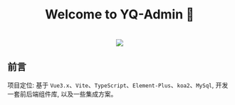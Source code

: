 <h1 align="center">Welcome to YQ-Admin 👋</h1>
<h1 align="center">
  <a herf=""></a>
  <img src="https://github.com/user-attachments/assets/00ec36ff-d0b3-42b5-82eb-5297860d229e" />
</h1>

## 前言

项目定位: 基于 `Vue3.x`、`Vite`、`TypeScript`、`Element-Plus`、`koa2`、`MySql`, 开发一套前后端组件库, 以及一些集成方案。

